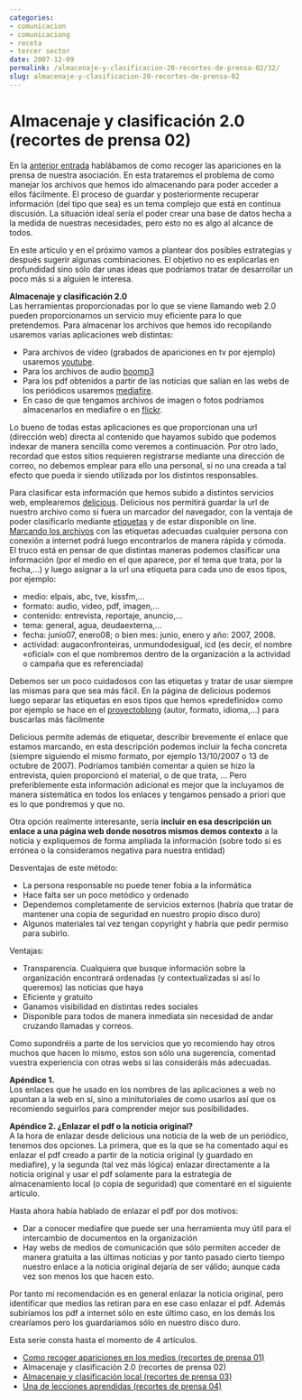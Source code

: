 ```yaml
---
categories:
- comunicacion
- comunicaciong
- receta
- tercer sector
date: 2007-12-09
permalink: /almacenaje-y-clasificacion-20-recortes-de-prensa-02/32/
slug: almacenaje-y-clasificacion-20-recortes-de-prensa-02
---
```


# Almacenaje y clasificación 2.0 (recortes de prensa 02)

En la [anterior entrada](http://conocimientoabierto.blogspot.com/2007/12/recoger-apariciones-en-los-medios.html "anterior entrada") hablábamos de como recoger las apariciones en la prensa de nuestra asociación. En esta trataremos el problema de como manejar los archivos que hemos ido almacenando para poder acceder a ellos fácilmente. El proceso de guardar y posteriormente recuperar información (del tipo que sea) es un tema complejo que está en continua discusión. La situación ideal sería el poder crear una base de datos hecha a la medida de nuestras necesidades, pero esto no es algo al alcance de todos.

En este artículo y en el próximo vamos a plantear dos posibles estrategias y después sugerir algunas combinaciones. El objetivo no es explicarlas en profundidad sino sólo dar unas ideas que podríamos tratar de desarrollar un poco más si a alguien le interesa.

**Almacenaje y clasificación 2.0**  
Las herramientas proporcionadas por lo que se viene llamando web 2.0 pueden proporcionarnos un servicio muy eficiente para lo que pretendemos. Para almacenar los archivos que hemos ido recopilando usaremos varias aplicaciones web distintas:

- Para archivos de vídeo (grabados de apariciones en tv por ejemplo) usaremos [youtube](http://bibliotcaescolarpr.blogspot.com/2006/04/aadiendo-videos-nuestro-blog.html "youtube").
- Para los archivos de audio [boomp3](http://www.genbeta.com/2007/01/24-boomp3-sube-y-comparte-tus-archivos-mp3-y-wma "boomp3")
- Para los pdf obtenidos a partir de las noticias que salían en las webs de los periódicos usaremos [mediafire](http://laren.wordpress.com/2007/05/30/media-fire/trackback "mediafire").
- En caso de que tengamos archivos de imagen o fotos podríamos almacenarlos en mediafire o en [flickr](http://www.atinachile.cl/node/4004/trackback "flickr").

Lo bueno de todas estas aplicaciones es que proporcionan una url (dirección web) directa al contenido que hayamos subido que podemos indexar de manera sencilla como veremos a continuación. Por otro lado, recordad que estos sitios requieren registrarse mediante una dirección de correo, no debemos emplear para ello una personal, si no una creada a tal efecto que pueda ir siendo utilizada por los distintos responsables.

Para clasificar esta información que hemos subido a distintos servicios web, emplearemos [delicious](http://www.labroma.org/blog/wp-trackback.php?p=1186 "delicious"). Delicious nos permitirá guardar la url de nuestro archivo como si fuera un marcador del navegador, con la ventaja de poder clasificarlo mediante [etiquetas](http://www.desarrolloweb.com/articulos/un-poco-sobre-tags.html "etiquetas") y de estar disponible on line. [Marcando los archivos](http://paraquesepan.blogspot.com/2007/10/otro-tutorial-para-usar-delicious.html "Marcando los archivos") con las etiquetas adecuadas cualquier persona con conexión a internet podrá luego encontrarlos de manera rápida y cómoda. El truco está en pensar de que distintas maneras podemos clasificar una información (por el medio en el que aparece, por el tema que trata, por la fecha,…) y luego asignar a la url una etiqueta para cada uno de esos tipos, por ejemplo:

- medio: elpais, abc, tve, kissfm,…
- formato: audio, video, pdf, imagen,…
- contenido: entrevista, reportaje, anuncio,…
- tema: general, agua, deudaexterna,…
- fecha: junio07, enero08; o bien mes: junio, enero y año: 2007, 2008.
- actividad: augaconfronteiras, unmundodesigual, icd (es decir, el nombre «oficial» con el que nombremos dentro de la organización a la actividad o campaña que es referenciada)

Debemos ser un poco cuidadosos con las etiquetas y tratar de usar siempre las mismas para que sea más fácil. En la página de delicious podemos luego separar las etiquetas en esos tipos que hemos «predefinido» como por ejemplo se hace en el [proyectoblong](http://del.icio.us/proyectoblong "proyectoblong") (autor, formato, idioma,…) para buscarlas más fácilmente

Delicious permite además de etiquetar, describir brevemente el enlace que estamos marcando, en esta descripción podemos incluir la fecha concreta (siempre siguiendo el mismo formato, por ejemplo 13/10/2007 o 13 de octubre de 2007). Podríamos también comentar a quien se hizo la entrevista, quien proporcionó el material, o de que trata, … Pero preferiblemente esta información adicional es mejor que la incluyamos de manera sistemática en todos los enlaces y tengamos pensado a priori que es lo que pondremos y que no.

Otra opción realmente interesante, sería <span style="font-weight: bold">incluir en esa descripción un enlace a una página web donde nosotros mismos demos contexto</span> a la noticia y expliquemos de forma ampliada la información (sobre todo si es errónea o la consideramos negativa para nuestra entidad)

Desventajas de este método:

- La persona responsable no puede tener fobia a la informática
- Hace falta ser un poco metódico y ordenado
- Dependemos completamente de servicios externos (habría que tratar de mantener una copia de seguridad en nuestro propio disco duro)
- Algunos materiales tal vez tengan copyright y habría que pedir permiso para subirlo.

Ventajas:

- Transparencia. Cualquiera que busque información sobre la organización encontrará ordenadas (y contextualizadas si así lo queremos) las noticias que haya
- Eficiente y gratuito
- Ganamos visibilidad en distintas redes sociales
- Disponible para todos de manera inmediata sin necesidad de andar cruzando llamadas y correos.

Como supondréis a parte de los servicios que yo recomiendo hay otros muchos que hacen lo mismo, estos son sólo una sugerencia, comentad vuestra experiencia con otras webs si las consideráis más adecuadas.

<span style="font-weight: bold">Apéndice 1. </span>  
Los enlaces que he usado en los nombres de las aplicaciones a web no apuntan a la web en sí, sino a minitutoriales de como usarlos así que os recomiendo seguirlos para comprender mejor sus posibilidades.

<span style="font-weight: bold">Apéndice 2. ¿Enlazar el pdf o la noticia original?</span>  
A la hora de enlazar desde delicious una noticia de la web de un periódico, tenemos dos opciones. La primera, que es la que se ha comentado aquí es enlazar el pdf creado a partir de la noticia original (y guardado en mediafire), y la segunda (tal vez más lógica) enlazar directamente a la noticia original y usar el pdf solamente para la estrategia de almacenamiento local (o copia de seguridad) que comentaré en el siguiente artículo.

Hasta ahora había hablado de enlazar el pdf por dos motivos:

- Dar a conocer mediafire que puede ser una herramienta muy útil para el intercambio de documentos en la organización
- Hay webs de medios de comunicación que sólo permiten acceder de manera gratuita a las últimas noticias y por tanto pasado cierto tiempo nuestro enlace a la noticia original dejaría de ser válido; aunque cada vez son menos los que hacen esto.

Por tanto mi recomendación es en general enlazar la noticia original, pero identificar que medios las retiran para en ese caso enlazar el pdf. Además subiríamos los pdf a internet sólo en este último caso, en los demás los crearíamos pero los guardaríamos sólo en nuestro disco duro.

Esta serie consta hasta el momento de 4 artículos.

- [Como recoger apariciones en los medios (recortes de prensa 01)](http://conocimientoabierto.es/recoger-apariciones-en-los-medios-recortes-de-prensa-01/31/ "Como recoger apariciones en los medios (recortes de prensa 01)")
- Almacenaje y clasificación 2.0 (recortes de prensa 02)
- [Almacenaje y clasificación local (recortes de prensa 03)](http://conocimientoabierto.es/almacenaje-y-clasificacion-local-recortes-de-prensa-03/33/)
- [Una de lecciones aprendidas (recortes de prensa 04)](http://conocimientoabierto.es/una-de-lecciones-aprendidas-recortes-prensa-04/40/)